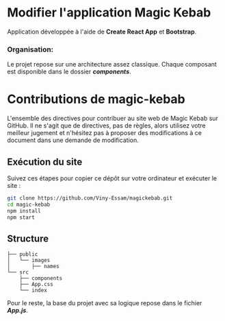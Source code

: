# Modifier l'application Magic Kebab

Application développée à l'aide de <b>Create React App</b> et <b>Bootstrap</b>.

<h3> Organisation:</h3>

Le projet repose sur une architecture assez classique. Chaque composant est disponible dans le dossier <b><i>components</i></b>.
# Contributions de magic-kebab

L'ensemble des directives pour contribuer au site web de Magic Kebab
sur GitHub. Il ne s'agit que de directives, pas de règles, alors utilisez votre meilleur jugement et
n'hésitez pas à proposer des modifications à ce document dans une demande de modification.

## Exécution du site

Suivez ces étapes pour copier ce dépôt sur votre ordinateur et exécuter le site :

```bash
git clone https://github.com/Viny-Essam/magickebab.git
cd magic-kebab
npm install
npm start
```

## Structure

```
├── public
│   └── images
│       ├── names
└── src
    ├── components
    ├── App.css
    └── index
```


Pour le reste, la base du  projet avec sa logique repose dans le fichier <b><i>App.js</i></b>.
